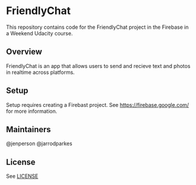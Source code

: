 # FriendlyChat

This repository contains code for the FriendlyChat project in the Firebase in a Weekend Udacity course.

## Overview

FriendlyChat is an app that allows users to send and recieve text and photos in realtime across platforms.

## Setup

Setup requires creating a Firebast project. See https://firebase.google.com/ for more information.

## Maintainers

@jenperson
@jarrodparkes

## License
See [LICENSE](LICENSE)
